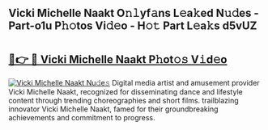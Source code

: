 ## Vicki Michelle Naakt O𝚗𝚕yf𝚊ns L𝚎a𝚔ed N𝚞𝚍es - Part-o1u P𝚑𝚘tos Vi𝚍𝚎o - H𝚘𝚝 Part L𝚎a𝚔s d5vUZ

# <h2><a href="http://kf3i8w.oniu.top/?m=Vicki+Michelle+Naakt">🔗👉 🔴 Vicki Michelle Naakt P𝚑ot𝚘𝚜 V𝚒d𝚎o</a></h2>

[![Vicki Michelle Naakt Nu𝚍e𝚜](https://i.imgur.com/0qMVB7G.gif)](http://kf3i8w.oniu.top/?m=Vicki+Michelle+Naakt)
Digital media artist and amusement provider Vicki Michelle Naakt, recognized for disseminating dance and lifestyle content through trending choreographies and short films. trailblazing innovator Vicki Michelle Naakt, famed for their groundbreaking achievements and commitment to progress.  
